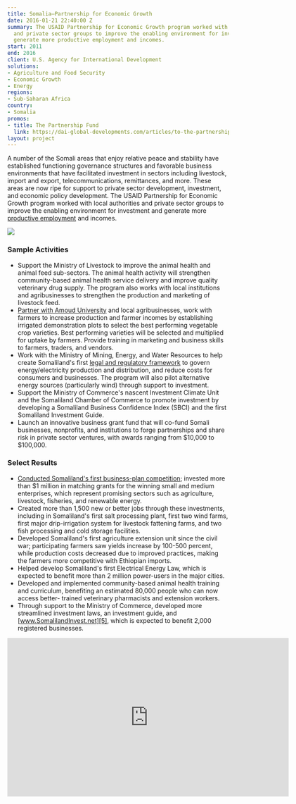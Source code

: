 ```yaml
---
title: Somalia—Partnership for Economic Growth
date: 2016-01-21 22:40:00 Z
summary: The USAID Partnership for Economic Growth program worked with local authorities
  and private sector groups to improve the enabling environment for investment and
  generate more productive employment and incomes.
start: 2011
end: 2016
client: U.S. Agency for International Development
solutions:
- Agriculture and Food Security
- Economic Growth
- Energy
regions:
- Sub-Saharan Africa
country:
- Somalia
promos:
- title: The Partnership Fund
  link: https://dai-global-developments.com/articles/to-the-partnership-fund
layout: project
---
```


A number of the Somali areas that enjoy relative peace and stability have established functioning governance structures and favorable business environments that have facilitated investment in sectors including livestock, import and export, telecommunications, remittances, and more. These areas are now ripe for support to private sector development, investment, and economic policy development. The USAID Partnership for Economic Growth program worked with local authorities and private sector groups to improve the enabling environment for investment and generate more [productive employment][1] and incomes.

![][2]

### Sample Activities

* Support the Ministry of Livestock to improve the animal health and animal feed sub-sectors. The animal health activity will strengthen community-based animal health service delivery and improve quality veterinary drug supply. The program also works with local institutions and agribusinesses to strengthen the production and marketing of livestock feed.
* [Partner with Amoud University][3] and local agribusinesses, work with farmers to increase production and farmer incomes by establishing irrigated demonstration plots to select the best performing vegetable crop varieties. Best performing varieties will be selected and multiplied for uptake by farmers. Provide training in marketing and business skills to farmers, traders, and vendors.
* Work with the Ministry of Mining, Energy, and Water Resources to help create Somaliland's first [legal and regulatory framework][4] to govern energy/electricity production and distribution, and reduce costs for consumers and businesses. The program will also pilot alternative energy sources (particularly wind) through support to investment.
* Support the Ministry of Commerce's nascent Investment Climate Unit and the Somaliland Chamber of Commerce to promote investment by developing a Somaliland Business Confidence Index (SBCI) and the first Somaliland Investment Guide.
* Launch an innovative business grant fund that will co-fund Somali businesses, nonprofits, and institutions to forge partnerships and share risk in private sector ventures, with awards ranging from $10,000 to $100,000.

### Select Results

* [Conducted Somaliland's first business-plan competition](http://dai-global-developments.com/articles/to-the-partnership-fund); invested more than $1 million in matching grants for the winning small and medium enterprises, which represent promising sectors such as agriculture, livestock, fisheries, and renewable energy.
* Created more than 1,500 new or better jobs through these investments, including in Somaliland's first salt processing plant, first two wind farms, first major drip-irrigation system for livestock fattening farms, and two fish processing and cold storage facilities.
* Developed Somaliland's first agriculture extension unit since the civil war; participating farmers saw yields increase by 100-500 percent, while production costs decreased due to improved practices, making the farmers more competitive with Ethiopian imports.
* Helped develop Somaliland's first Electrical Energy Law, which is expected to benefit more than 2 million power-users in the major cities.
* Developed and implemented community-based animal health training and curriculum, benefiting an estimated 80,000 people who can now access better- trained veterinary pharmacists and extension workers.
* Through support to the Ministry of Commerce, developed more streamlined investment laws, an investment guide, and [www.SomalilandInvest.net][5], which is expected to benefit 2,000 registered businesses.

<iframe src="https://player.vimeo.com/video/140180134" width="640" height="360" frameborder="0" webkitallowfullscreen mozallowfullscreen allowfullscreen></iframe>

[1]: http://www.youtube.com/watch?v=OMlujjHQ6pI
[2]: https://assetify-dai.com/projects/PEG.jpg
[3]: http://www.youtube.com/watch?v=oCykzBOj2xM
[4]: http://www.guardian.co.uk/global-development/2013/apr/15/somaliland-wind-power-sector
[5]: http://www.SomalilandInvest.net